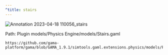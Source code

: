 ```yaml
---
^title: stairs
---
```


![Annotation 2023-04-18 110056_stairs](https://user-images.githubusercontent.com/4437331/232728585-85ff510e-8268-45cd-ae3c-d0dab269359b.png)

Path: Plugin models/Physics Engine/models/Stairs.gaml


```gaml reference
https://github.com/gama-platform/gama/blob/GAMA_1.9.1/simtools.gaml.extensions.physics/models/Physics%20Engine/models/Stairs.gaml
```